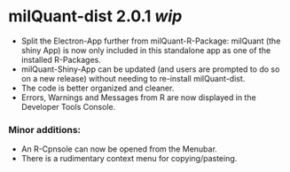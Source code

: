 # milQuant-dist 2.0.1 _wip_
* Split the Electron-App further from milQuant-R-Package: milQuant (the shiny App) is now only included in this standalone app as one of the installed R-Packages.
* milQuant-Shiny-App can be updated (and users are prompted to do so on a new release) without needing to re-install milQuant-dist. 
* The code is better organized and cleaner. 
* Errors, Warnings and Messages from R are now displayed in the Developer Tools Console.  

### Minor additions:
* An R-Cpnsole can now be opened from the Menubar. 
* There is a rudimentary context menu for copying/pasteing. 
